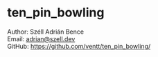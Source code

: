 # ten_pin_bowling
Author: Széll Adrián Bence \
Email: adrian@szell.dev \
GitHub: https://github.com/ventt/ten_pin_bowling/
